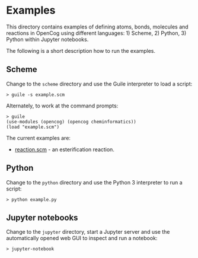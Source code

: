 # Examples

This directory contains examples of defining atoms, bonds, molecules and reactions in
OpenCog using different languages: 1) Scheme, 2) Python, 3) Python within Jupyter notebooks.

The following is a short description how to run the examples.

## Scheme

Change to the `scheme` directory and use the Guile interpreter to load a script:

```
> guile -s example.scm
```
Alternately, to work at the command prompts:
```
> guile
(use-modules (opencog) (opencog cheminformatics))
(load "example.scm")
```
The current examples are:
* [reaction.scm](scheme/reaction.scm) - an esterification reaction.

## Python

Change to the `python` directory and use the Python 3 interpreter to run a script:

```
> python example.py
```

## Jupyter notebooks

Change to the `jupyter` directory, start a Jupyter server and use the automatically opened web GUI to inspect and run a notebook:

```
> jupyter-notebook
```
